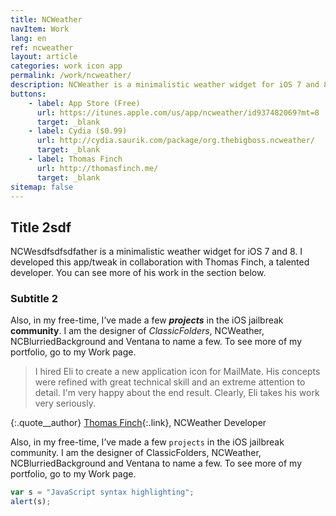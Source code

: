 ```yaml
---
title: NCWeather
navItem: Work
lang: en
ref: ncweather
layout: article
categories: work icon app
permalink: /work/ncweather/
description: NCWeather is a minimalistic weather widget for iOS 7 and 8. I developed this app/tweak in collaboration with Thomas Finch, a talented developer. You can see more of his work on his website.
buttons:
    - label: App Store (Free)
      url: https://itunes.apple.com/us/app/ncweather/id937482069?mt=8
      target: _blank
    - label: Cydia ($0.99)
      url: http://cydia.saurik.com/package/org.thebigboss.ncweather/
      target: _blank
    - label: Thomas Finch
      url: http://thomasfinch.me/
      target: _blank
sitemap: false
---
```


## Title 2sdf
NCWesdfsdfsdfather is a minimalistic weather widget for iOS 7 and 8. I developed this app/tweak in collaboration with Thomas Finch, a talented developer. You can see more of his work in the section below.

### Subtitle 2

Also, in my free-time, I’ve made a few ***projects*** in the iOS jailbreak __community__. I am the designer of _ClassicFolders_, NCWeather, NCBlurriedBackground and Ventana to name a few. To see more of my portfolio, go to my Work page.


> I hired Eli to create a new application icon for MailMate. His concepts were refined with great technical skill and an extreme attention to detail. I'm very happy about the end result. Clearly, Eli takes his work very seriously.

{:.quote__author}
[Thomas Finch](http://thomasfinch.me){:.link}, NCWeather Developer

Also, in my free-time, I’ve made a few `projects` in the iOS jailbreak community. I am the designer of ClassicFolders, NCWeather, NCBlurriedBackground and Ventana to name a few. To see more of my portfolio, go to my Work page.

```javascript
var s = "JavaScript syntax highlighting";
alert(s);
```
